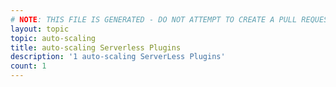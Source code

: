 ```yaml
---
# NOTE: THIS FILE IS GENERATED - DO NOT ATTEMPT TO CREATE A PULL REQUEST TO UPDATE THE DATA. 
layout: topic
topic: auto-scaling
title: auto-scaling Serverless Plugins
description: '1 auto-scaling ServerLess Plugins'
count: 1
---
```

